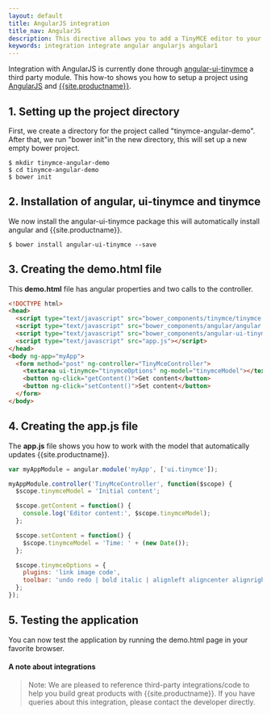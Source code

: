```yaml
---
layout: default
title: AngularJS integration
title_nav: AngularJS
description: This directive allows you to add a TinyMCE editor to your form elements.
keywords: integration integrate angular angularjs angular1
---
```


Integration with AngularJS is currently done through [angular-ui-tinymce](https://github.com/angular-ui/ui-tinymce) a third party module. This how-to shows you how to setup a project using [AngularJS](https://angularjs.org/) and [{{site.productname}}](/docs/demo/basic-example/).

## 1. Setting up the project directory

First, we create a directory for the project called "tinymce-angular-demo". After that, we run "bower init"in the new directory, this will set up a new empty bower project.

```
$ mkdir tinymce-angular-demo
$ cd tinymce-angular-demo
$ bower init
```

## 2. Installation of angular, ui-tinymce and tinymce

We now install the angular-ui-tinymce package this will automatically install angular and {{site.productname}}.

```
$ bower install angular-ui-tinymce --save
```

## 3. Creating the demo.html file

This **demo.html** file has angular properties and two calls to the controller.

```html
<!DOCTYPE html>
<head>
  <script type="text/javascript" src="bower_components/tinymce/tinymce.js"></script>
  <script type="text/javascript" src="bower_components/angular/angular.js"></script>
  <script type="text/javascript" src="bower_components/angular-ui-tinymce/src/tinymce.js"></script>
  <script type="text/javascript" src="app.js"></script>
</head>
<body ng-app="myApp">
  <form method="post" ng-controller="TinyMceController">
    <textarea ui-tinymce="tinymceOptions" ng-model="tinymceModel"></textarea>
    <button ng-click="getContent()">Get content</button>
    <button ng-click="setContent()">Set content</button>
  </form>
</body>
```

## 4. Creating the app.js file

The **app.js** file shows you how to work with the model that automatically updates {{site.productname}}.

```js
var myAppModule = angular.module('myApp', ['ui.tinymce']);

myAppModule.controller('TinyMceController', function($scope) {
  $scope.tinymceModel = 'Initial content';

  $scope.getContent = function() {
    console.log('Editor content:', $scope.tinymceModel);
  };

  $scope.setContent = function() {
    $scope.tinymceModel = 'Time: ' + (new Date());
  };

  $scope.tinymceOptions = {
    plugins: 'link image code',
    toolbar: 'undo redo | bold italic | alignleft aligncenter alignright | code'
  };
});
```

## 5. Testing the application

You can now test the application by running the demo.html page in your favorite browser.

#### A note about integrations

> Note:  We are pleased to reference third-party integrations/code to help you build great products with {{site.productname}}. If you have queries about this integration, please contact the developer directly.
